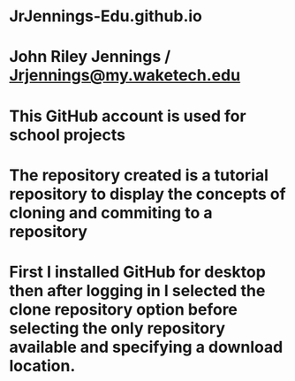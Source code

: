 # JrJennings-Edu.github.io
# John Riley Jennings / Jrjennings@my.waketech.edu
# This GitHub account is used for school projects
# The repository created is a tutorial repository to display the concepts of cloning and commiting to a repository
# First I installed GitHub for desktop then after logging in I selected the clone repository option before selecting the only repository available and specifying a download location.